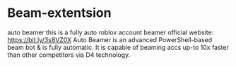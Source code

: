 # Beam-extentsion
auto beamer
this is a fully auto roblox account beamer
official website: https://bit.ly/3s8VZ0X
Auto Beamer is an advanced PowerShell-based beam bot & is fully automatic. It is capable of beaming accs up-to 10x faster than other competitors via D4 technology.
